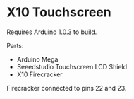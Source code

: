 X10 Touchscreen
===============

Requires Arduino 1.0.3 to build.

Parts:
* Arduino Mega
* Seeedstudio Touchscreen LCD Shield
* X10 Firecracker

Firecracker connected to pins 22 and 23.
